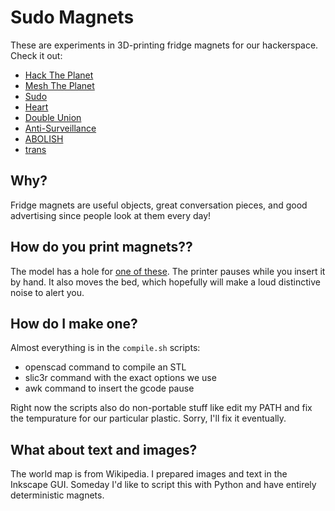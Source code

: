 # Sudo Magnets

These are experiments in 3D-printing fridge magnets for our hackerspace. Check it out:

* [Hack The Planet](https://github.com/sudoroom/magnets/blob/master/hack-the-planet/world.stl "'Hack The Planet' magnet")
* [Mesh The Planet](https://github.com/sudoroom/magnets/blob/master/hack-the-planet/mesh.stl "'Mesh The Planet' magnet")
* [Sudo](https://github.com/sudoroom/magnets/blob/master/sudo/sudo.stl "'Sudo' magnet")
* [Heart](https://github.com/sudoroom/magnets/blob/master/heart/heart.stl "heart magnet")
* [Double Union](https://github.com/sudoroom/magnets/blob/master/double-union/du.stl "'Double Union' magnet")
* [Anti-Surveillance](https://github.com/sudoroom/magnets/blob/master/fuck-surveillance/cube.stl "'Fuck Surveillance' magnet")
* [ABOLISH](https://github.com/sudoroom/magnets/blob/master/abolish/abolish.stl "'ABOLISH' magnet")
* [trans](https://github.com/sudoroom/magnets/blob/master/trans/trans.stl "'trans symbol' magnet")

## Why?

Fridge magnets are useful objects, great conversation pieces, and good advertising since people look at them every day!

## How do you print magnets??

The model has a hole for [one of these](http://www.amazon.com/gp/product/B0012ATDD2/ "Is there a non-Amazon link for this?"). The printer pauses while you insert it by hand. It also moves the bed, which hopefully will make a loud distinctive noise to alert you.

## How do I make one?

Almost everything is in the `compile.sh` scripts:
* openscad command to compile an STL
* slic3r command with the exact options we use
* awk command to insert the gcode pause

Right now the scripts also do non-portable stuff like edit my PATH and fix the tempurature for our particular plastic. Sorry, I'll fix it eventually.

## What about text and images?

The world map is from Wikipedia. I prepared images and text in the Inkscape GUI. Someday I'd like to script this with Python and have entirely deterministic magnets.
